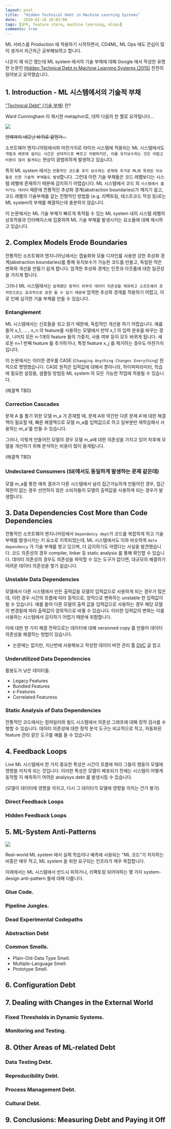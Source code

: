 ```yaml
---
layout: post
title:  "Hidden Technical Debt in Machine Learning Systems"
date:   2020-02-16 16:03:00
tags: [공부, feature store, machine learning, mlops]
comments: true
---
```


ML 서비스를 Production 에 적용하기 시작하면서, CD4ML, ML Ops 에도 관심이 많이 생겨서 차근차근 공부해보려고 합니다.

나온지 꽤 되긴 했는데 ML system 에서의 기술 부채에 대해 Google 에서 작성한 유명한 논문인 [Hidden Technical Debt in Machine Learning Systems (2015)](https://papers.nips.cc/paper/5656-hidden-technical-debt-in-machine-learning-systems.pdf) 찬찬히 읽어보고 요약했습니다.

## 1. Introduction - ML 시스템에서의 기술적 부채

["Technical Debt" (기술 부채)]((https://en.wikipedia.org/wiki/Technical_debt)) 란?

Ward Cunningham 이 제시한 metaphor로, 대략 다음의 한 짤로 요약됩니다...

![](https://miro.medium.com/max/863/1*55Jn564sqMdKT39XIW3uxQ.png)

~~언제까지 네모난 바퀴로 갈텐가...~~

소프트웨어 엔지니어링에서와 마찬가지로 라이브 시스템에 적용되는 ML 시스템에서도 `개발과 배포에 걸리는 시간은 상대적으로 빠르고 저렴하지만, 이를 유지보수하는 것은 어렵고 비용이 많이 들게되는` 현상이 광범위하게 발생하고 있습니다.

특히 ML system 에서는 `전통적인 코드를 유지 보수하는 문제에 추가로 ML에 특정된 이슈들로 인한 기술적 부채들도 발생`합니다. 그런데 이런 기술 부채들은 코드 레벨보다는 시스템 레벨에 존재하기 때문에 감지하기 어렵습니다. ML 시스템에서 코드 외 `시스템에서 흘러가는 데이터` 때문에 전통적인 추상화 경계(abstraction boundaries)가 깨지기 쉽고, 코드 레벨의 기술부채를 갚는 전형적인 방법들 (e.g. 리팩토링, 테스트코드 작성 등)로는 ML system의 부채를 해결하는데 충분하지 않습니다.

이 논문에서는 ML 기술 부채가 빠르게 축적될 수 있는 ML system 내의 시스템 레벨의 상호작용과 인터페이스에 집중하여 ML 기술 부채를 발생시키는 요소들에 대해 제시하고 있습니다.

## 2. Complex Models Erode Boundaries

전통적인 소프트웨어 엔지니어닝에서는 캡슐화와 모듈 디자인를 사용한 강한 추상화 경계(abstraction boundaries)를 통해 유지보수가 가능한 코드를 만들고, 독립된 작은 변화와 개선을 만들기 쉽게 합니다. 엄격한 추상화 경계는 인풋과 아웃품에 대한 일관성을 가지게 합니다.

그러나 ML 시스템에서는 `설계했던 동작이 외부의 데이터 의존성을 제외하고 소프트웨어 로직만으로는 효과적으로 표현 될 수 없기 때문에` 엄격한 추상화 경계를 적용하기 어렵고, 이로 인해 심각한 기술 부채를 만들 수 있습니다.

### Entanglement

ML 시스템에서는 신호들을 섞고 얽기 때문에, 독립적인 개선을 하기 어렵습니다. 예를 들어 x_1, ... , x_n 의 feature를 사용하는 모델에서 만약 x_1 의 입력 분포를 바꾸는 경우, 나머지 모든 n-1개의 feature 들의 가중치, 사용 여부 등이 모두 바뀌게 됩니다. 새로운 n+1 번째 feature 를 추가하거나, 특정 feature x_j 를 제거하는 경우도 마찬가지 입니다.

이 논문에서는 이러한 경우를 CASE (`Changing Anything Changes Everything`) 원칙으로 명명했습니다. CASE 원칙은 입력값에 대해서 뿐아니라, 하이퍼파라미터, 학습에 필요한 설정들, 샘플링 방법등 ML system 의 모든 가능한 작업에 적용될 수 있습니다.

(해결책 TBD)

### Correction Cascades

문제 A 를 풀기 위한 모델 m_a 가 존재할 때, 문제 A와 약간만 다른 문제 A'에 대한 해결책이 필요할 때, 빠른 해결책으로 모델 m_a를 입력값으로 하고 일부분만 재학습해서 사용하는 m_a'를 만들 수 있습니다.

그러나, 이렇게 만들어진 모델의 경우 모델 m_a에 대한 의존성을 가지고 있어 차후에 모델을 개선하기 위해 분석하는 비용이 많이 들게됩니다.

(해결책 TBD)

### Undeclared Consumers (SE에서도 동일하게 발생하는 문제 같은데)

모델 m_a를 통한 예측 결과가 다른 시스템에서 널리 접근가능하게 만들어진 경우, 접근 제한이 없는 경우 선언하지 않은 소비자들이 모델의 출력값을 사용하게 되는 경우가 발생합니다.

## 3. Data Dependencies Cost More than Code Dependencies

전통적인 소프트웨어 엔지니어링에서 `Dependency dept`가 코드를 복잡하게 하고 기술 부채를 발생시키는 키 요소로 지목되었는데, ML 시스템에서도 이와 비슷하게 `data dependency` 가 기술 부채를 쌓고 있으며, 더 감지하기도 어렵다는 사실을 발견했습니다. 코드 의존성의 경우 compiler, linker 등 static analysis 를 통해 확인할 수 있습니다. 데이터 의존성의 경우도 의존성을 파악할 수 있는 도구가 없다면, 대규모의 해결하기 어려운 데이터 의존성을 쌓기 쉽습니다.

### Unstable Data Dependencies

모델에서 다른 시스템에서 만든 출력값을 모델의 입력값으로 사용하게 되는 경우가 많은데, 이런 경우 시간의 흐름에 따라 질적으로, 양적으로 변화하는 unstable 한 입력값이 될 수 있습니다. 예를 들어 다른 모델의 출력 값을 입력값으로 사용하는 경우 해당 모델이 변경됨에 따라 출력값이 암묵적으로 바뀔 수 있습니다. 이러한 입력값의 변화는 이를 사용하는 시스템에서 감지하기 어렵기 때문에 위험합니다.

이에 대한 한 가지 해결 전략으로는 데이터에 대해 versioned copy 를 만들어 데이터 의존성을 해결하는 방법이 있습니다.

- 논문에는 없지만, 지난번에 사용해보고 작성한 데이터 버전 관리 툴 [DVC](https://inahjeon.github.io/dvc/) 글 참고

### Underutilized Data Dependencies

활용도가 낮은 데이터들.

- Legacy Features
- Bundled Features
- ϵ-Features
- Correlated Featuress

### Static Analysis of Data Dependencies

전통적인 코드에서는 컴파일러와 빌드 시스템에서 의존성 그래프에 대해 정적 검사를 수행할 수 있습니다. 데이터 의존성에 대한 정적 분석 도구는 비교적으로 적고, 자동화된 feature 관리 같은 도구를 예를 들 수 있습니다.

## 4. Feedback Loops

Live ML 시스템에서 한 가지 중요한 특성은 시간이 흐름에 따라 그들의 행동이 모델에 영향을 끼치게 되는 것입니다. 이러한 특성은 모델이 배포되기 전에는 시스템이 어떻게 동작할 지 예측하기 어려운 analysys debt 를 발생시킬 수 있습니다.

(모델이 데이터에 영향을 끼치고, 다시 그 데이터가 모델에 영향을 끼치는 건가 봉가)

### Direct Feedback Loops

### Hidden Feedback Loops

## 5. ML-System Anti-Patterns

![](https://user-images.githubusercontent.com/16538186/74599412-be9d1880-50c4-11ea-919b-8d0971757405.png)

Real-world ML system 에서 실제 학습이나 예측에 사용되는 "ML 코드"가 차지하는 비중은 매우 적고, ML system 을 위한 요구되는 인프라가 매우 복잡합니다.

아래에서는 ML 시스템에서 반드시 피하거나, 리팩토링 되어야하는 몇 가지 system-design anti-pattern 들에 대해 다룹니다.

### Glue Code.

### Pipeline Jungles.

### Dead Experimental Codepaths

### Abstraction Debt

### Common Smells.

- Plain-Old-Data Type Smell.
- Multiple-Language Smell.
- Prototype Smell.

## 6. Configuration Debt

## 7. Dealing with Changes in the External World

### Fixed Thresholds in Dynamic Systems.

### Monitoring and Testing.

## 8. Other Areas of ML-related Debt

### Data Testing Debt.

### Reproducibility Debt.

### Process Management Debt.

### Cultural Debt.

## 9. Conclusions: Measuring Debt and Paying it Off



